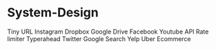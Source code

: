 # System-Design
Tiny URL
Instagram
Dropbox
Google Drive
Facebook
Youtube
API Rate limiter
Typerahead
Twitter
Google Search
Yelp
Uber
Ecommerce

